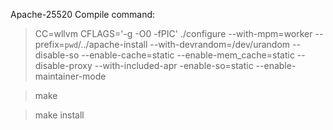 Apache-25520
Compile command:
> CC=wllvm CFLAGS='-g -O0 -fPIC' ./configure --with-mpm=worker --prefix=`pwd`/../apache-install --with-devrandom=/dev/urandom --disable-so --enable-cache=static --enable-mem_cache=static --disable-proxy --with-included-apr -enable-so=static --enable-maintainer-mode

> make

> make install
